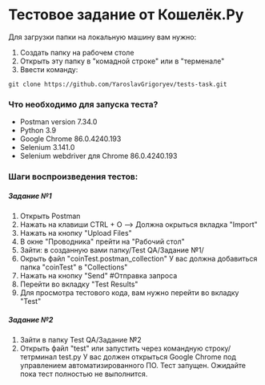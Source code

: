 # Тестовое задание от Кошелёк.Ру

Для загрузки папки на локальную машину вам нужно:
1. Создать папку на рабочем столе
2. Открыть эту папку в "комадной строке" или в "терменале"
3. Ввести команду:
```
git clone https://github.com/YaroslavGrigoryev/tests-task.git
```
### Что необходимо для запуска теста? 
  - Postman version 7.34.0
  - Python 3.9
  - Google Chrome 86.0.4240.193
  - Selenium 3.141.0
  - Selenium webdriver для Chrome 86.0.4240.193

### Шаги воспроизведения тестов:
##### Задание №1
1. Открыть Postman
2. Нажать на клавиши CTRL + O -->  Должна окрыться вкладка "Import"
3. Нажать на кнопку "Upload Files" 
4. В окне "Проводника" прейти на "Рабочий стол"
5. Зайти: в созданную вами папку/Test QA/Задание №1/
6. Окрыть файл "coinTest.postman_collection"
У вас должна добавиться папка "coinTest" в "Collections" 
7. Нажать на кнопку "Send" #Отправка запроса
8. Перейти во вкладку "Test Results"
9. Для просмотра тестового кода, вам нужно перейти во вкладку "Test"

##### Задание №2
1. Зайти в папку Test QA/Задание №2
2. Открыть файл "test" или запустить через командную строку/тетрминал test.py 
У вас должен открыться Google Chrome под управлением автоматизированного ПО. Тест запущен. Ожидайте пока тест полностью не выполнится.

